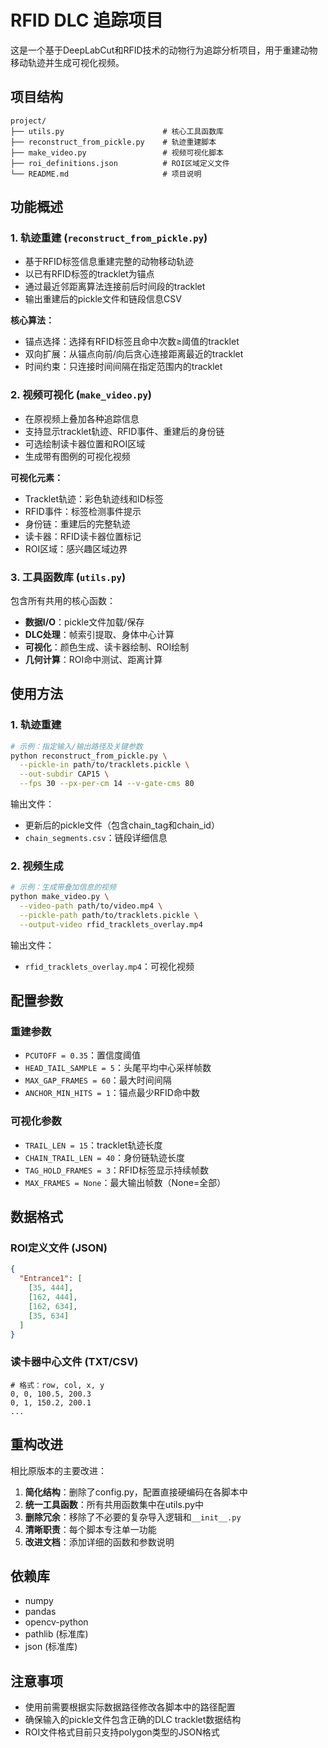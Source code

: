 # RFID DLC 追踪项目

这是一个基于DeepLabCut和RFID技术的动物行为追踪分析项目，用于重建动物移动轨迹并生成可视化视频。

## 项目结构

```
project/
├── utils.py                      # 核心工具函数库
├── reconstruct_from_pickle.py    # 轨迹重建脚本
├── make_video.py                 # 视频可视化脚本
├── roi_definitions.json          # ROI区域定义文件
└── README.md                     # 项目说明
```

## 功能概述

### 1. 轨迹重建 (`reconstruct_from_pickle.py`)
- 基于RFID标签信息重建完整的动物移动轨迹
- 以已有RFID标签的tracklet为锚点
- 通过最近邻距离算法连接前后时间段的tracklet
- 输出重建后的pickle文件和链段信息CSV

**核心算法：**
- 锚点选择：选择有RFID标签且命中次数≥阈值的tracklet
- 双向扩展：从锚点向前/向后贪心连接距离最近的tracklet
- 时间约束：只连接时间间隔在指定范围内的tracklet

### 2. 视频可视化 (`make_video.py`)
- 在原视频上叠加各种追踪信息
- 支持显示tracklet轨迹、RFID事件、重建后的身份链
- 可选绘制读卡器位置和ROI区域
- 生成带有图例的可视化视频

**可视化元素：**
- Tracklet轨迹：彩色轨迹线和ID标签
- RFID事件：标签检测事件提示
- 身份链：重建后的完整轨迹
- 读卡器：RFID读卡器位置标记
- ROI区域：感兴趣区域边界

### 3. 工具函数库 (`utils.py`)
包含所有共用的核心函数：
- **数据I/O**：pickle文件加载/保存
- **DLC处理**：帧索引提取、身体中心计算
- **可视化**：颜色生成、读卡器绘制、ROI绘制
- **几何计算**：ROI命中测试、距离计算

## 使用方法

### 1. 轨迹重建
```bash
# 示例：指定输入/输出路径及关键参数
python reconstruct_from_pickle.py \
  --pickle-in path/to/tracklets.pickle \
  --out-subdir CAP15 \
  --fps 30 --px-per-cm 14 --v-gate-cms 80
```

输出文件：
- 更新后的pickle文件（包含chain_tag和chain_id）
- `chain_segments.csv`：链段详细信息

### 2. 视频生成
```bash
# 示例：生成带叠加信息的视频
python make_video.py \
  --video-path path/to/video.mp4 \
  --pickle-path path/to/tracklets.pickle \
  --output-video rfid_tracklets_overlay.mp4
```

输出文件：
- `rfid_tracklets_overlay.mp4`：可视化视频

## 配置参数

### 重建参数
- `PCUTOFF = 0.35`：置信度阈值
- `HEAD_TAIL_SAMPLE = 5`：头尾平均中心采样帧数
- `MAX_GAP_FRAMES = 60`：最大时间间隔
- `ANCHOR_MIN_HITS = 1`：锚点最少RFID命中数

### 可视化参数
- `TRAIL_LEN = 15`：tracklet轨迹长度
- `CHAIN_TRAIL_LEN = 40`：身份链轨迹长度
- `TAG_HOLD_FRAMES = 3`：RFID标签显示持续帧数
- `MAX_FRAMES = None`：最大输出帧数（None=全部）

## 数据格式

### ROI定义文件 (JSON)
```json
{
  "Entrance1": [
    [35, 444],
    [162, 444], 
    [162, 634],
    [35, 634]
  ]
}
```

### 读卡器中心文件 (TXT/CSV)
```
# 格式：row, col, x, y
0, 0, 100.5, 200.3
0, 1, 150.2, 200.1
...
```

## 重构改进

相比原版本的主要改进：
1. **简化结构**：删除了config.py，配置直接硬编码在各脚本中
2. **统一工具函数**：所有共用函数集中在utils.py中
3. **删除冗余**：移除了不必要的复杂导入逻辑和`__init__.py`
4. **清晰职责**：每个脚本专注单一功能
5. **改进文档**：添加详细的函数和参数说明

## 依赖库

- numpy
- pandas  
- opencv-python
- pathlib (标准库)
- json (标准库)

## 注意事项

- 使用前需要根据实际数据路径修改各脚本中的路径配置
- 确保输入的pickle文件包含正确的DLC tracklet数据结构
- ROI文件格式目前只支持polygon类型的JSON格式